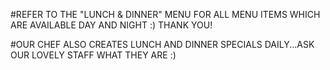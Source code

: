 #REFER TO THE "LUNCH & DINNER" MENU FOR ALL MENU ITEMS WHICH ARE AVAILABLE DAY AND NIGHT :) THANK YOU!  

#OUR CHEF ALSO CREATES LUNCH AND DINNER SPECIALS DAILY...ASK OUR LOVELY STAFF WHAT THEY ARE :)



